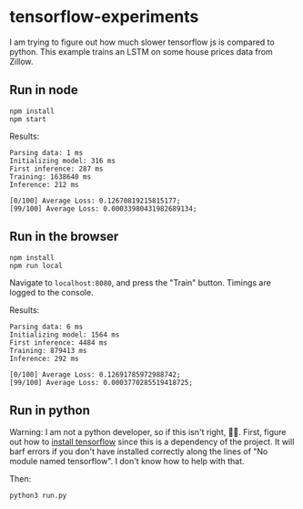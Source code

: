 tensorflow-experiments
==========================

I am trying to figure out how much slower tensorflow js is compared to python.
This example trains an LSTM on some house prices data from Zillow.

## Run in node
```
npm install
npm start
```

Results:
```
Parsing data: 1 ms
Initializing model: 316 ms
First inference: 287 ms
Training: 1638640 ms
Inference: 212 ms

[0/100] Average Loss: 0.12670819215815177;
[99/100] Average Loss: 0.00033980431982689134;
```

## Run in the browser
```
npm install
npm run local
```

Navigate to `localhost:8080`, and press the "Train" button. Timings are logged
to the console.

Results:
```
Parsing data: 6 ms
Initializing model: 1564 ms
First inference: 4484 ms
Training: 879413 ms
Inference: 292 ms

[0/100] Average Loss: 0.12691785972988742;
[99/100] Average Loss: 0.0003770285519418725;
```

## Run in python
Warning: I am not a python developer, so if this isn't right, 🤷‍♀️. First, figure
out how to [install tensorflow](https://www.tensorflow.org/install) since
this is a dependency of the project. It will barf errors if you don't have installed
correctly along the lines of "No module named tensorflow". I don't know how to help with that.

Then:

```
python3 run.py
```
